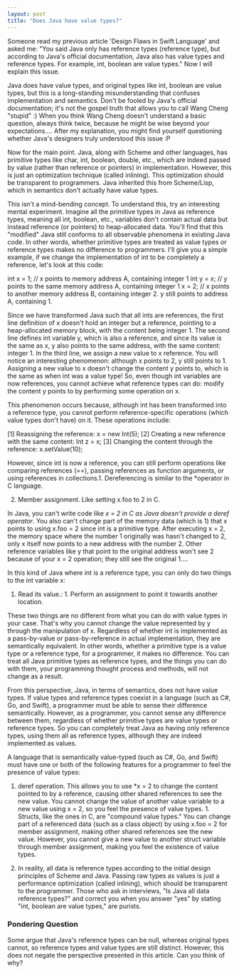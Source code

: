 ```yaml
---
layout: post
title: "Does Java have value types?"
---
```



Someone read my previous article 'Design Flaws in Swift Language' and asked me: "You said Java only has reference types (reference type), but according to Java's official documentation, Java also has value types and reference types. For example, int, boolean are value types." Now I will explain this issue.

Java does have value types, and original types like int, boolean are value types, but this is a long-standing misunderstanding that confuses implementation and semantics. Don't be fooled by Java's official documentation; it's not the gospel truth that allows you to call Wang Cheng "stupid" :) When you think Wang Cheng doesn't understand a basic question, always think twice, because he might be wise beyond your expectations.... After my explanation, you might find yourself questioning whether Java's designers truly understood this issue :P

Now for the main point. Java, along with Scheme and other languages, has primitive types like char, int, boolean, double, etc., which are indeed passed by value (rather than reference or pointers) in implementation. However, this is just an optimization technique (called inlining). This optimization should be transparent to programmers. Java inherited this from Scheme/Lisp, which in semantics don't actually have value types.

This isn't a mind-bending concept. To understand this, try an interesting mental experiment. Imagine all the primitive types in Java as reference types, meaning all int, boolean, etc., variables don't contain actual data but instead reference (or pointers) to heap-allocated data. You'll find that this "modified" Java still conforms to all observable phenomena in existing Java code. In other words, whether primitive types are treated as value types or reference types makes no difference to programmers. I'll give you a simple example, if we change the implementation of int to be completely a reference, let's look at this code:

int x = 1; // x points to memory address A, containing integer 1
int y = x; // y points to the same memory address A, containing integer 1
x = 2; // x points to another memory address B, containing integer 2. y still points to address A, containing 1.

Since we have transformed Java such that all ints are references, the first line definition of x doesn't hold an integer but a reference, pointing to a heap-allocated memory block, with the content being integer 1. The second line defines int variable y, which is also a reference, and since its value is the same as x, y also points to the same address, with the same content: integer 1. In the third line, we assign a new value to x reference. You will notice an interesting phenomenon: although x points to 2, y still points to 1. Assigning a new value to x doesn't change the content y points to, which is the same as when int was a value type! So, even though int variables are now references, you cannot achieve what reference types can do: modify the content y points to by performing some operation on x.

This phenomenon occurs because, although int has been transformed into a reference type, you cannot perform reference-specific operations (which value types don't have) on it. These operations include:

[1] Reassigning the reference: x = new Int(5);
[2] Creating a new reference with the same content: Int z = x;
[3] Changing the content through the reference: x.setValue(10);

However, since int is now a reference, you can still perform operations like comparing references (==), passing references as function arguments, or using references in collections.1. Dereferencing is similar to the *operator in C language.

2. Member assignment. Like setting x.foo to 2 in C.

In Java, you can't write code like *x = 2 in C as Java doesn't provide a deref operator*. You also can't change part of the memory data (which is 1) that x points to using x.foo = 2 since int is a primitive type. After executing x = 2, the memory space where the number 1 originally was hasn't changed to 2, only x itself now points to a new address with the number 2. Other reference variables like y that point to the original address won't see 2 because of your x = 2 operation; they still see the original 1....

In this kind of Java where int is a reference type, you can only do two things to the int variable x:

1. Read its value.: 1. Perform an assignment to point it towards another location.

These two things are no different from what you can do with value types in your case. That's why you cannot change the value represented by y through the manipulation of x. Regardless of whether int is implemented as a pass-by-value or pass-by-reference in actual implementation, they are semantically equivalent. In other words, whether a primitive type is a value type or a reference type, for a programmer, it makes no difference. You can treat all Java primitive types as reference types, and the things you can do with them, your programming thought process and methods, will not change as a result.

From this perspective, Java, in terms of semantics, does not have value types. If value types and reference types coexist in a language (such as C#, Go, and Swift), a programmer must be able to sense their difference semantically. However, as a programmer, you cannot sense any difference between them, regardless of whether primitive types are value types or reference types. So you can completely treat Java as having only reference types, using them all as reference types, although they are indeed implemented as values.

A language that is semantically value-typed (such as C#, Go, and Swift) must have one or both of the following features for a programmer to feel the presence of value types:

1. deref operation. This allows you to use *x = 2 to change the content pointed to by a reference, causing other shared references to see the new value. You cannot change the value of another value variable to a new value using x = 2, so you feel the presence of value types. 1. Structs, like the ones in C, are "compound value types." You can change part of a referenced data (such as a class object) by using x.foo = 2 for member assignment, making other shared references see the new value. However, you cannot give a new value to another struct variable through member assignment, making you feel the existence of value types.

2. In reality, all data is reference types according to the initial design principles of Scheme and Java. Passing raw types as values is just a performance optimization (called inlining), which should be transparent to the programmer. Those who ask in interviews, "Is Java all data reference types?" and correct you when you answer "yes" by stating "int, boolean are value types," are purists.

### Pondering Question

Some argue that Java's reference types can be null, whereas original types cannot, so reference types and value types are still distinct. However, this does not negate the perspective presented in this article. Can you think of why?